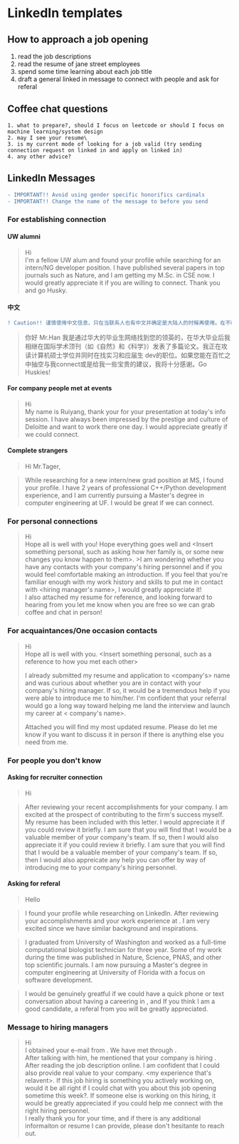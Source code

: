
# LinkedIn templates


## How to approach a job opening  
  
  1. read the job descriptions  
  2. read the resume of jane street employees
  3. spend some time learning about each job title  
  4. draft a general linked in message to connect with people and ask for referal


## Coffee chat questions

	1. what to prepare?, should I focus on leetcode or should I focus on machine learning/system design
	2. may I see your resume\
	3. is my current mode of looking for a job valid (try sending connection request on linked in and apply on linked in)
	4. any other advice?
	


## LinkedIn Messages
```diff
- IMPORTANT!! Avoid using gender specific honorifics cardinals
- IMPORTANT!! Change the name of the message to before you send
```

### For establishing connection

#### UW alumni



> Hi   
I'm a fellow UW alum and found your profile while searching for an intern/NG developer position. I have published several papers in top journals such as Nature, and I am getting my M.Sc. in CSE now. I would greatly appreciate it if you are willing to connect. Thank you and go Husky.


#### 中文
```diff
! Caution!! 谨慎使用中文信息，只在当联系人也有中文并确定是大陆人的时候再使用。在不确定时使用英文。
```

  >你好 Mr.Han
  >我是通过华大的毕业生网络找到您的领英的，在华大毕业后我相继在国际学术顶刊（如《自然》和《科学》）发表了多篇论文。我正在攻读计算机硕士学位并同时在找实习和应届生 dev的职位。如果您能在百忙之中抽空与我connect或是给我一些宝贵的建议，我将十分感谢。Go Huskies!


#### For company people met at events
  >Hi  
  >My name is Ruiyang, thank your for your presentation at today's info session. I have always been impressed by the prestige and culture of Deloitte and want to work there one day. I would appreciate greatly if we could connect.

#### Complete strangers
  >Hi Mr.Tager,    
  
  >While researching for a new intern/new grad position at MS, I found your profile. I have 2 years of professional C++/Python development experience, and I am currently pursuing a Master's degree in computer engineering at UF. I would be great if we can connect.



### For personal connections

> Hi  
> Hope all is well with you! Hope everything goes well and <Insert something personal, such as asking how her family is, or some new changes you know happen to them>.   >I am wondering whether you have any contacts with your company's hiring personnel and if you would feel comfortable making an introduction. If you feel that you're familiar enough with my work history and skills to put me in contact with <hiring manager's name>, I would greatly appreciate it!  
>I also attached my resume for reference, and looking forward to hearing from you let me know when you are free so we can grab coffee and chat in person!


### For acquaintances/One occasion contacts

> Hi  
> Hope all is well with you. <Insert something personal, such as a reference to how you met each other>  
>
> I already submitted my resume and application to <company's> name and was curious about whether you are in contact with your company's hiring manager. If so, it would be a tremendous help if you were able to introduce me to him/her. I'm confident that your referral would go a long way toward helping me land the interview and launch my career at < company's name>.  
>
> Attached you will find my most updated resume. Please do let me know if you want to discuss it in person if there is anything else you need from me.

### For people you don't know


#### Asking for recruiter connection
>Hi   

>After reviewing your recent accomplishments for your company. I am excited at the prospect of contributing to the firm's success myself. My resume has been included with this letter. I would appreciate it if you could review it briefly. I am sure that you will find that I would be a valuable member of your company's team. If so, then I would also appreciate it if you could review it briefly. I am sure that you will find that I would be a valuable member of your company's team. If so, then I would also appreicate any help you can offer by way of introducing me to your company's hiring personnel.

#### Asking for referal
>Hello

  >I found your profile while researching on LinkedIn. After reviewing your accomplishments <specific accomplishments> and your work experience at <company name>. I am very excited since we have similar background and inspirations.   

  >I graduated from University of Washington and worked as a full-time computational biologist technician for three year. Some of my work during the time was published in Nature, Science, PNAS, and other top scientific journals. I am now pursuing a Master's degree in computer engineering at University of Florida with a focus on software development.   

  >I would be genuinely greatful if we could have a quick phone or text conversation about having a careering in <Company or sector>, and If you think I am a good candidate, a referal from you will be greatly appreciated.





### Message to hiring managers
>Hi  
>I obtained your e-mail from <name of the person>. We have met through <how I met the person>.   
> After talking with him, he mentioned that your company is hiring <position>.  After reading the job description online. I am confident that I could also provide real value to your company. <my experience that's relavent>. If this job hiring is something you actively working on, would it be all right if I could chat with you about this job opening sometime this week?. If someone else is working on this hiring, it would be greatly appreciated if you could help me connect with the right hiring personnel.  
>I really thank you for your time, and if there is any additional informaiton or resume I can provide, please don't hesitante to reach out.

